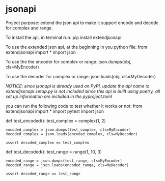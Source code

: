 # jsonapi

Project purpose: extend the json api to make it support encode and decode for complex and range.

To install the api, in terminal run:
pip install extendjsonapi

To use the extended json api, at the beginning in you python file:
from extendjsonapi import *
import json

To use the the encoder for complex or range:
json.dumps(obj, cls=MyEncoder)

To use the decoder for complex or range:
json.loads(obj, cls=MyDecoder)

*NOTICE: since jsonapi is already used on PyPI, update the api name to extendjsonapi*
*setup.py is not included since this api is built using poetry, all set up information are included in the pyproject.toml*

you can run the following code to test whether it works or not:
from extendjsonapi import *
import pytest
import json

def test_encoded():
    test_complex = complex(1, 2)

    encoded_complex = json.dumps(test_complex, cls=MyEncoder)
    decoded_complex = json.loads(encoded_complex, cls=MyDecoder)

    assert decoded_complex == test_complex

def test_decoded():
    test_range = range(1, 10, 3)

    encoded_range = json.dumps(test_range, cls=MyEncoder)
    decoded_range = json.loads(encoded_range, cls=MyDecoder)
    
    assert decoded_range == test_range